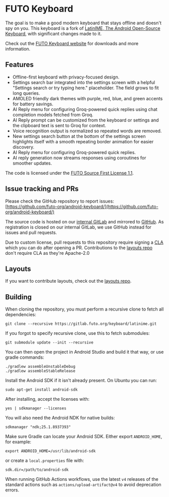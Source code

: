 # FUTO Keyboard

The goal is to make a good modern keyboard that stays offline and doesn't spy on you. This keyboard is a fork of [LatinIME, The Android Open-Source Keyboard](https://android.googlesource.com/platform/packages/inputmethods/LatinIME), with significant changes made to it.

Check out the [FUTO Keyboard website](https://keyboard.futo.org/) for downloads and more information.

## Features

- Offline-first keyboard with privacy-focused design.
- Settings search bar integrated into the settings screen with a helpful "Settings search or try typing here." placeholder. The field grows to fit long queries.
- AMOLED friendly dark themes with purple, red, blue, and green accents for battery savings.
- AI Reply menu for configuring Groq-powered quick replies using chat completion models fetched from Groq.
- AI Reply prompt can be customized from the keyboard or settings and the clipboard text is sent to Groq for context.
- Voice recognition output is normalized so repeated words are removed.
- New settings search button at the bottom of the settings screen highlights itself with a smooth repeating border animation for easier discovery.
- AI Reply menu for configuring Groq-powered quick replies.
- AI reply generation now streams responses using coroutines for smoother updates.

The code is licensed under the [FUTO Source First License 1.1](LICENSE.md).

## Issue tracking and PRs

Please check the GitHub repository to report issues: [https://github.com/futo-org/android-keyboard/](https://github.com/futo-org/android-keyboard/)

The source code is hosted on our [internal GitLab](https://gitlab.futo.org/keyboard/latinime) and mirrored to [GitHub](https://github.com/futo-org/android-keyboard/). As registration is closed on our internal GitLab, we use GitHub instead for issues and pull requests.

Due to custom license, pull requests to this repository require signing a [CLA](https://cla.futo.org/) which you can do after opening a PR. Contributions to the [layouts repo](https://github.com/futo-org/futo-keyboard-layouts) don't require CLA as they're Apache-2.0

## Layouts

If you want to contribute layouts, check out the [layouts repo](https://github.com/futo-org/futo-keyboard-layouts).

## Building

When cloning the repository, you must perform a recursive clone to fetch all dependencies:
```
git clone --recursive https://gitlab.futo.org/keyboard/latinime.git
```

If you forgot to specify recursive clone, use this to fetch submodules:
```
git submodule update --init --recursive
```

You can then open the project in Android Studio and build it that way, or use gradle commands:
```
./gradlew assembleUnstableDebug
./gradlew assembleStableRelease
```

Install the Android SDK if it isn't already present. On Ubuntu you can run:
```
sudo apt-get install android-sdk
```
After installing, accept the licenses with:
```
yes | sdkmanager --licenses
```
You will also need the Android NDK for native builds:
```
sdkmanager "ndk;25.1.8937393"
```

Make sure Gradle can locate your Android SDK. Either export `ANDROID_HOME`, for example:
```
export ANDROID_HOME=/usr/lib/android-sdk
```
or create a `local.properties` file with:

```
sdk.dir=/path/to/android-sdk
```

When running GitHub Actions workflows, use the latest `v4` releases of the standard actions such as `actions/upload-artifact@v4` to avoid deprecation errors.
